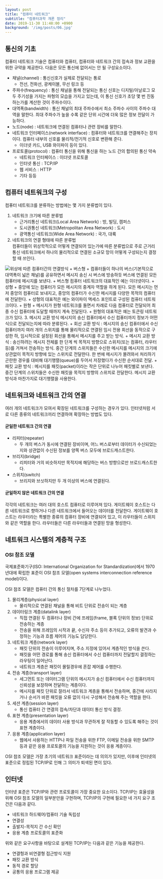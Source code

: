 ```yaml
---
layout: post
title: "컴퓨터 네트워크"
subtitle: "컴퓨터과학 개론 정리"
date: 2019-11-30 11:48:00 +0900
background: '/img/posts/06.jpg'
---
```


## 통신의 기초

컴퓨터 네트워크 기술은 컴퓨터와 컴퓨터, 컴퓨터와 네트워크 간의 접속과 정보 교환을 위한 규약을 제공한다. 다음은 모든 통신에 없어서는 안 될 구성요소이다.
+ 채널(channel) : 통신신호가 실제로 전달되는 통로
    * 전선, 전화선, 광케이블, 무선 링크 등
+ 주파수(frequency) : 통신 채널을 통해 전달되는 통신 신호는 디지털/아날로그 모두 주기성을 가지는 파형의 모습을 가지고 있는데, 이 통신 신호가 초당 몇 번 진동하는가를 계산한 것이 주파수이다.
+ 대역폭(bandwidth) : 통신 채널의 최대 주파수에서 최소 주파수 사이의 주파수 대역을 말한다. 최대 주파수가 높을 수록 같은 단위 시간에 더욱 많은 정보 전달이 가능하다.
+ 노드(node) : 네트워크에 연결된 컴퓨터나 관련 장비를 말한다.
+ 네트워크 인터페이스(network interface) : 컴퓨터와 네트워크를 연결해주는 장치이다. 컴퓨터 내부의 신호를 물리적/전기적 신호로 변환해 준다.
    * 이더넷 카드, USB 와이파이 등이 있다.
+ 프로토콜(protocol) : 컴퓨터 통신을 위해 통신을 하는 노드 간의 합의된 통신 약속
    * 네트워크 인터페이스 : 이더넷 프로토콜
    * 인터넷 통신 : TCP/IP
    * 웹 서비스 : HTTP
    * 기타 등등

## 컴퓨터 네트워크의 구성

컴퓨터 네트워크를 분류하는 방법에는 몇 가지 분류법이 있다.
1. 네트워크 크기에 따른 분류법
    + 근거리통신 네트워크(Local Area Network) : 방, 빌딩, 캠퍼스
    + 도시권통신 네트워크(Metropolitan Area Network) : 도시
    + 광역통신 네트워크(Wide Area Network) : 국가, 대륙
2. 네트워크의 연결 형태에 따른 분류법  
컴퓨터들이 위상학적으로 어떻게 연결되어 있는가에 따른 분류법으로 주로 근거리 통신 네트워크에서 하나의 물리적으로 연결된 소규모 망이 어떻게 구성되는지 결정할 때 쓰인다.  
<img class="img-fluid" src='{{"/img/posts/191130/8.1.png" | relative_url}}' alt="위상에 따른 컴퓨터간의 연결방식">
    + 버스형
        + 컴퓨터들이 하나의 버스(기본적으로 대역폭이 넓은 채널)를 공유하면서 메시지 송신 시 버스에 방송하듯 버스에 연결된 모든 컴퓨터에 메시지를 보낸다.
        + 버스형 컴퓨터 네트워크의 대표적인 예는 이더넷이다.
    + 성형
        + 중앙에 있는 컴퓨터가 모든 메시지의 중계자 역할을 하게 된다. 모든 메시지는 먼저 중앙의 컴퓨터로 보내지고, 중앙의 컴퓨터가 수신한 메시지를 다양한 목적의 컴퓨터에 전달한다.
        + 성형의 대표적은 예는 와이파이 액세스 포인트로 구성된 컴퓨터 네트워크이다.
    + 원형
        + 메시지가 원형 네트워크를 돌면서 차례로 다음 컴퓨터로 전달되어 최종 수신 컴퓨터에 도달할 때까지 계속 전달된다.
        + 원형의 대표적은 예는 토큰링 네트워크가 있다.  
3. 메시지 교환 방식
메시지의 송신 컴퓨터에서 수신 컴퓨터까지 정보가 어떤 식으로 전달되는지에 따라 분류된다.
    + 회선 교환 방식 : 메시지의 송신 컴퓨터에서 수신 컴퓨터까지 여러 개의 스위치를 통해 물리적으로 연결된 임시 전용 회선을 동적으로 구성한 하, 임시적으로 설정된 회선을 통해서 메시지를 주고 받는 방식.
    + 메시지 교환 방식 : 송신하려는 메시지 전체를 한 단계 씩 목적지 방향으로 스위치(또는 컴퓨터, 라우터 등)를 거쳐서 전송하는 방식. 중간 단계의 스위치들은 수신한 메시지를 메시지의 크기에 상관없이 목적지 방향에 있는 스위치로 전달한다. 한 번에 메시지가 몰려와서 처리하기 곤란한 경우를 대비해 대기행렬(queue)를 두어서 저장했다가 수신한 순서대로 전달.
    + 패킷 교환 방식 : 메시지를 패킷(packet)이라는 작은 단위로 나누어 패킷별로 보낸다. 중간 단계의 스위치들은 수신한 패킷을 목적지 방향의 스위치로 전달한다. 메시지 교환 방식과 마찬가지로 대기행렬을 사용한다.

## 네트워크와 네트워크 간의 연결

여러 개의 네트워크가 모여서 확장된 네트워크를 구성하는 경우가 있다. 인터넷처럼 서로 다른 종류의 네트워크끼리 연결하여 확장하는 방법도 있다.

#### 균일한 네트워크 간의 연결
+ 리피터(repeater)
    + 두 개의 버스가 동시에 연결된 장비이며, 어느 버스로부터 데이터가 수신되었는지와 상관없이 수신된 정보를 양쪽 버스 모두에 브로드캐스트한다.
+ 브리지(bridge)
    + 리피터와 거의 비슷하지만 목적지에 해당하는 버스 방향으로만 브로드캐스트한다.
+ 스위치(switch)
    + 브리지와 브싯하지만 두 개 이상의 버스에 연결된다.

#### 균일하지 않은 네트워크 간의 연결
각각의 네트워크는 여러 대의 호스트 컴퓨터로 이루어져 있다. 게이트웨이 호스트는 다른 네트워크로 향하거나 다른 네트워크에서 들어오는 데이터를 전달한다. 게이트웨이 호스트는 라우터라는 특별한 종류의 컴퓨터 장비에 연결되어 있고, 이 라우터들이 스위치와 같은 역할을 한다. 라우터들은 다른 라우터들과 연결된 망을 형성한다.

## 네트워크 시스템의 계층적 구조
### OSI 참조 모델
국제표준화기구(ISO: International Organization for Standardization)에서 1970년대에 확립한 표준이 OSI 참조 모델(open systems interconnection reference model)이다.

OSI 참조 모델은 컴퓨터 간의 통신 절차를 7단계로 나누었다.
1. 물리계층(physical layer)
    - 물리적으로 연결된 채널을 통해 비트 단위로 전송이 되는 계층
2. 데이터링크 계층(datalink layer)
    - 직접 연결된 두 컴퓨터나 장비 간에 프레임(frame, 블록 단위의 정보) 단위로 전송하는 계층
    - 전송을 위해 프레임의 시작과 끝, 수신자 주소 등이 추가되고, 오류의 발견과 수정하는 기능과 흐름 제어의 기능도 담당한다.
3. 네트워크 계층(network layer)
    - 패킷 단위의 전송이 이루어지며, 주소 지정에 있어서 계층적인 방식을 쓴다.
    - 패킷을 어떤 경로를 통해 송신 컴퓨터에서 수신 컴퓨터까지 전달할지 결정하는 라우팅이 일어난다.
    - 네트워크 계층은 패킷이 몰릴경우에 혼잡 제어를 수행한다.
4. 전송 계층(transport layer)
    - 세그먼트 또는 데이터그램 단위의 메시지가 송신 컴퓨터에서 수신 컴퓨터까지 신뢰성을 보장하며 전달하는 계층이다.
    - 메시지를 패킷 단위로 잘라서 네트워크 계층을 통해서 전송하며, 중간에 사라지거나 순서가 바뀐 패킷을 오류 없이 다시 구성해서 전송해 주는 역할을 한다.
5. 세션 계층(session layer)
    - 통신 컴퓨터 간 연결의 접속/차단과 데이터 통신 방식 결정.
6. 표현 계층(presentation layer)
    - 응용 계층에서의 데이터 사용 방식과 무관하게 잘 작동할 수 있도록 해주는 것이 표현 계층이다.
7. 응용 계층(application layer)
    - 웹에서 사용하는 HTTP나 파일 전송을 위한 FTP, 이메일 전송을 위한 SMTP 등과 같은 응용 프로토콜의 기능을 지원하는 것이 응용 계층이다.

OSI 참조 모델은 가장 초기의 네트워크 표준이라는 데 의의가 있지만, 이후에 인터넷의 표준으로 정립된 TCP/IP로 인해 그 의미가 퇴색된 면이 있다.

## 인터넷
인터넷 표준은 TCP/IP와 관련 프로토콜이 가장 중요한 요소이다. TCP/IP는 효율성을 위해 OSI 참조 모델의 일부분만을 구현하며, TCP/IP의 구현에 필요한 네 가지 요구 조건은 다음과 같다.
+ 네트워크 하드웨어/컴퓨터 기술 독립성
+ 연결성
+ 출발지-목적지 간 수신 확인
+ 응용 계층 프로토콜의 표준화

위와 같은 요구사항을 바탕으로 설계된 TCP/IP는 다음과 같은 기능을 제공한다.
+ 연결헝과 비연결형 접근방식 지원
+ 패킷 교환 방식
+ 동적 경로 할당
+ 공통의 응용 프로그램 제공